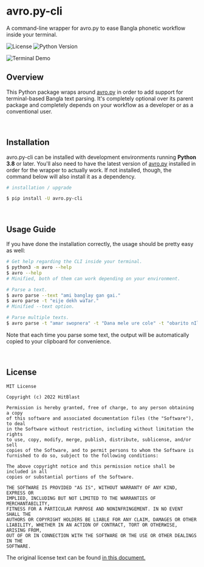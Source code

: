 # avro.py-cli

A command-line wrapper for avro.py to ease Bangla phonetic workflow inside your terminal.

![License](https://img.shields.io/pypi/l/avro.py-cli.svg?color=black&label=License)
![Python Version](https://img.shields.io/pypi/pyversions/avro.py-cli.svg?color=black&label=Python)

<img src="static/terminal_demo.png" alt="Terminal Demo">

## Overview

This Python package wraps around [avro.py](https://pypi.org/project/avro.py) in order to add support for terminal-based Bangla text parsing. It's completely optional over its parent package and completely depends on your workflow as a developer or as a conventional user.

<br>

## Installation

avro.py-cli can be installed with development environments running **Python 3.8** or later. You'll also need to have the latest version of [avro.py](https://pypi.org/project/avro.py) installed in order for the wrapper to actually work. If not installed, though, the command below will also install it as a dependency.

```bash
# installation / upgrade

$ pip install -U avro.py-cli
```

<br>

## Usage Guide

If you have done the installation correctly, the usage should be pretty easy as well:

```bash
# Get help regarding the CLI inside your terminal.
$ python3 -m avro --help 
$ avro --help 
# Minified, both of them can work depending on your environment.

# Parse a text.
$ avro parse --text "ami banglay gan gai."
$ avro parse -t "eije dekh waTar." 
# Minified --text option.

# Parse multiple texts.
$ avro parse -t "amar swopnera" -t "Dana mele ure cole" -t "obarito nIle."
```

Note that each time you parse some text, the output will be automatically copied to your clipboard for convenience.

<br>

## License

```
MIT License

Copyright (c) 2022 HitBlast

Permission is hereby granted, free of charge, to any person obtaining a copy
of this software and associated documentation files (the "Software"), to deal
in the Software without restriction, including without limitation the rights
to use, copy, modify, merge, publish, distribute, sublicense, and/or sell
copies of the Software, and to permit persons to whom the Software is
furnished to do so, subject to the following conditions:

The above copyright notice and this permission notice shall be included in all
copies or substantial portions of the Software.

THE SOFTWARE IS PROVIDED "AS IS", WITHOUT WARRANTY OF ANY KIND, EXPRESS OR
IMPLIED, INCLUDING BUT NOT LIMITED TO THE WARRANTIES OF MERCHANTABILITY,
FITNESS FOR A PARTICULAR PURPOSE AND NONINFRINGEMENT. IN NO EVENT SHALL THE
AUTHORS OR COPYRIGHT HOLDERS BE LIABLE FOR ANY CLAIM, DAMAGES OR OTHER
LIABILITY, WHETHER IN AN ACTION OF CONTRACT, TORT OR OTHERWISE, ARISING FROM,
OUT OF OR IN CONNECTION WITH THE SOFTWARE OR THE USE OR OTHER DEALINGS IN THE
SOFTWARE.
```

The original license text can be found [in this document.](https://github.com/hitblast/avro.py-cli/blob/main/LICENSE)